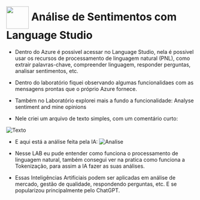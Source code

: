 <h1>
     <img align="center" width="60px" src="https://hermes.dio.me/lab_projects/badges/dc92e499-6ec6-4c82-af3f-00c40538ca80.png">
    <span> 
Análise de Sentimentos com Language Studio </span>
</h1>

- Dentro do Azure é possivel acessar no Language Studio, nela é possivel usar os recursos de processamento de linguagem natural (PNL), como extrair palavras-chave, compreender linguagem, responder perguntas, analisar sentimentos, etc. 

- Dentro do laboratório fiquei observando algumas funcionalidaes com as mensagens prontas que o próprio Azure fornece. 

- Também no Laboratório explorei mais a fundo a funcionalidade: Analyse sentiment and mine opinions

- Nele criei um arquivo de texto simples, com um comentário curto:

![Texto](https://github.com/FernandaMancini/Estudos-DIO/assets/108295414/8d202eb5-9292-44fb-bbe3-a1b20aede949)

- E aqui está a análise feita pela IA:
![Analise](https://github.com/FernandaMancini/Estudos-DIO/assets/108295414/6c8f3574-0019-43e9-83f9-96b036e112c0)

- Nesse LAB eu pude entender como funciona o processamento de linguagem natural, também consegui ver na pratica como funciona a Tokenização, para assim a IA fazer as suas análises.
- Essas Inteligências Artificiais podem ser aplicadas em análise de mercado, gestão de qualidade, respondendo perguntas, etc. E se popularizou principalmente pelo ChatGPT. 
